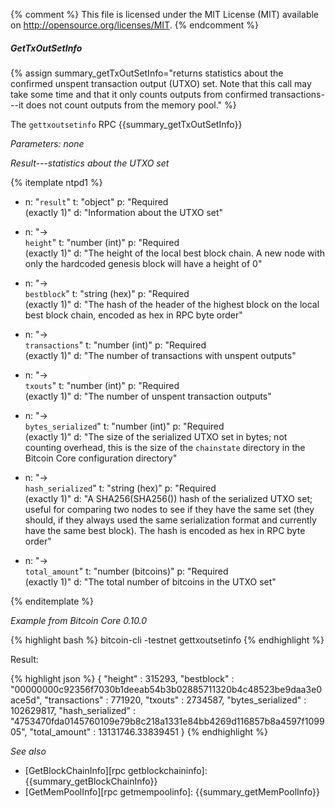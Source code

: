{% comment %}
This file is licensed under the MIT License (MIT) available on
http://opensource.org/licenses/MIT.
{% endcomment %}

##### GetTxOutSetInfo

{% assign summary_getTxOutSetInfo="returns statistics about the confirmed unspent transaction output (UTXO) set. Note that this call may take some time and that it only counts outputs from confirmed transactions---it does not count outputs from the memory pool." %}

The `gettxoutsetinfo` RPC {{summary_getTxOutSetInfo}}

*Parameters: none*

*Result---statistics about the UTXO set*

{% itemplate ntpd1 %}
- n: "`result`"
  t: "object"
  p: "Required<br>(exactly 1)"
  d: "Information about the UTXO set"

- n: "→<br>`height`"
  t: "number (int)"
  p: "Required<br>(exactly 1)"
  d: "The height of the local best block chain.  A new node with only the hardcoded genesis block will have a height of 0"

- n: "→<br>`bestblock`"
  t: "string (hex)"
  p: "Required<br>(exactly 1)"
  d: "The hash of the header of the highest block on the local best block chain, encoded as hex in RPC byte order"

- n: "→<br>`transactions`"
  t: "number (int)"
  p: "Required<br>(exactly 1)"
  d: "The number of transactions with unspent outputs"

- n: "→<br>`txouts`"
  t: "number (int)"
  p: "Required<br>(exactly 1)"
  d: "The number of unspent transaction outputs"

- n: "→<br>`bytes_serialized`"
  t: "number (int)"
  p: "Required<br>(exactly 1)"
  d: "The size of the serialized UTXO set in bytes; not counting overhead, this is the size of the `chainstate` directory in the Bitcoin Core configuration directory"

- n: "→<br>`hash_serialized`"
  t: "string (hex)"
  p: "Required<br>(exactly 1)"
  d: "A SHA256(SHA256()) hash of the serialized UTXO set; useful for comparing two nodes to see if they have the same set (they should, if they always used the same serialization format and currently have the same best block).  The hash is encoded as hex in RPC byte order"

- n: "→<br>`total_amount`"
  t: "number (bitcoins)"
  p: "Required<br>(exactly 1)"
  d: "The total number of bitcoins in the UTXO set"

{% enditemplate %}

*Example from Bitcoin Core 0.10.0*

{% highlight bash %}
bitcoin-cli -testnet gettxoutsetinfo
{% endhighlight %}

Result:

{% highlight json %}
{
    "height" : 315293,
    "bestblock" : "00000000c92356f7030b1deeab54b3b02885711320b4c48523be9daa3e0ace5d",
    "transactions" : 771920,
    "txouts" : 2734587,
    "bytes_serialized" : 102629817,
    "hash_serialized" : "4753470fda0145760109e79b8c218a1331e84bb4269d116857b8a4597f109905",
    "total_amount" : 13131746.33839451
}
{% endhighlight %}

*See also*

* [GetBlockChainInfo][rpc getblockchaininfo]: {{summary_getBlockChainInfo}}
* [GetMemPoolInfo][rpc getmempoolinfo]: {{summary_getMemPoolInfo}}

